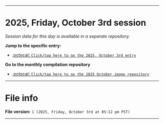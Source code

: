 
***

# 2025, Friday, October 3rd session

_Session data for this day is available in a separate repository._

**Jump to the specific entry:**

- [:octocat: `Click/tap here to go the 2025, October 3rd entry`](https://github.com/seanpm2001/SeansLifeArchive_Images_ModernSmurfsVillage_Y2025_V10/tree/SeansLifeArchive_ModernSmurfsVillage_Y2025_V10_Main-dev/2025/10_October/03/)

**Go to the monthly compilation repository**

- [:octocat: `Click/tap here to go the 2025 October image repository`](https://github.com/seanpm2001/SeansLifeArchive_Images_ModernSmurfsVillage_Y2025_V10/)

***

# File info

**File version:** `1 (2025, Friday, October 3rd at 05:12 pm PST)`

***
